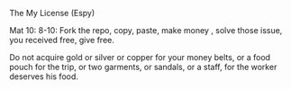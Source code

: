 The My License (Espy)

Mat 10: 8-10: Fork the repo, copy, paste, make money ,
solve those issue, you received free, give free.

Do not acquire gold or silver or copper for your money belts,
or a food pouch for the trip, or two garments, or sandals, or a staff, 
for the worker deserves his food.


